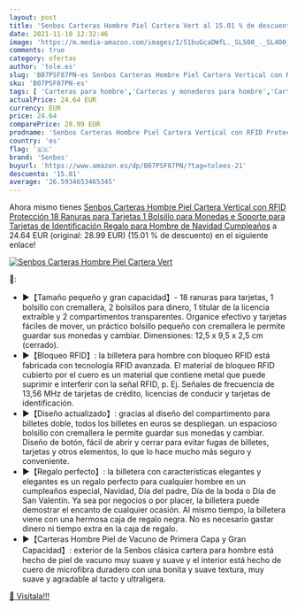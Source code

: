 ```yaml
---
layout: post
title: 'Senbos Carteras Hombre Piel Cartera Vert al 15.01 % de descuento'
date: 2021-11-10 12:32:46
image: 'https://m.media-amazon.com/images/I/51buGcaDWfL._SL500_._SL400_.jpg'
comments: true
category: ofertas
author: 'tole.es'
slug: 'B07PSF87PN-es Senbos Carteras Hombre Piel Cartera Vertical con RFID...'
sku: 'B07PSF87PN-es'
tags: [ 'Carteras para hombre','Carteras y monederos para hombre','Carteras, monederos y tarjeteros','Equipaje','navidad','senbos', ]
actualPrice: 24.64 EUR
currency: EUR
price: 24.64
comparePrice: 28.99 EUR
prodname: 'Senbos Carteras Hombre Piel Cartera Vertical con RFID Protección  18 Ranuras para Tarjetas 1 Bolsillo para Monedas e Soporte para Tarjetas de Identificación  Regalo para Hombre de Navidad  Cumpleaños'
country: 'es'
flag: '🇪🇸'
brand: 'Senbos'
buyurl: 'https://www.amazon.es/dp/B07PSF87PN/?tag=tolees-21'
descuento: '15.01'
average: '26.5934653465345'
---
```


Ahora mismo tienes [Senbos Carteras Hombre Piel Cartera Vertical con RFID Protección  18 Ranuras para Tarjetas 1 Bolsillo para Monedas e Soporte para Tarjetas de Identificación  Regalo para Hombre de Navidad  Cumpleaños](https://www.amazon.es/dp/B07PSF87PN/?tag=tolees-21) a 24.64 EUR (original: 28.99 EUR) (15.01 %  de descuento) en el siguiente enlace!

[![Senbos Carteras Hombre Piel Cartera Vert](https://m.media-amazon.com/images/I/51buGcaDWfL._SL500_._SL400_.jpg)](https://www.amazon.es/dp/B07PSF87PN/?tag=tolees-21)

🔎:

- ▶【Tamaño pequeño y gran capacidad】- 18 ranuras para tarjetas, 1 bolsillo con cremallera, 2 bolsillos para dinero, 1 titular de la licencia extraíble y 2 compartimentos transparentes. Organice efectivo y tarjetas fáciles de mover, un práctico bolsillo pequeño con cremallera le permite guardar sus monedas y cambiar. Dimensiones: 12,5 x 9,5 x 2,5 cm (cerrado).
- ▶【Bloqueo RFID】: la billetera para hombre con bloqueo RFID está fabricada con tecnología RFID avanzada. El material de bloqueo RFID cubierto por el cuero es un material que contiene metal que puede suprimir e interferir con la señal RFID, p. Ej. Señales de frecuencia de 13,56 MHz de tarjetas de crédito, licencias de conducir y tarjetas de identificación.
- ▶【Diseño actualizado】: gracias al diseño del compartimento para billetes doble, todos los billetes en euros se despliegan. un espacioso bolsillo con cremallera le permite guardar sus monedas y cambiar. Diseño de botón, fácil de abrir y cerrar para evitar fugas de billetes, tarjetas y otros elementos, lo que lo hace mucho más seguro y conveniente.
- ▶【Regalo perfecto】: la billetera con características elegantes y elegantes es un regalo perfecto para cualquier hombre en un cumpleaños especial, Navidad, Día del padre, Día de la boda o Día de San Valentín. Ya sea por negocios o por placer, la billetera puede demostrar el encanto de cualquier ocasión. Al mismo tiempo, la billetera viene con una hermosa caja de regalo negra. No es necesario gastar dinero ni tiempo extra en la caja de regalo.
- ▶【Carteras Hombre Piel de Vacuno de Primera Capa y Gran Capacidad】: exterior de la Senbos clásica cartera para hombre está hecho de piel de vacuno muy suave y suave y el interior está hecho de cuero de microfibra duradero con una bonita y suave textura, muy suave y agradable al tacto y ultraligera.

[🛒 Visítala!!!](https://www.amazon.es/dp/B07PSF87PN/?tag=tolees-21)
